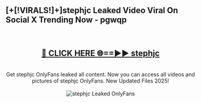 <h2>[+[!VIRALS!]+]stephjc Leaked Video Viral On Social X Trending Now - pgwqp</h2>
<br>
<div align="center">
<h2><a href="https://libra.edu.pl?stephjc" rel="nofollow">🔴 CLICK HERE 🌐==►► stephjc</a></h2>
<br>
Get stephjc OnlyFans leaked all content. Now you can access all videos and pictures of stephjc OnlyFans. New Updated Files 2025!
<br>
<br>
<a href="https://libra.edu.pl?stephjc" rel="nofollow" data-target="animated-image.originalLink"><img src="https://i.ibb.co.com/WyWwxjT/player-gif2.gif" alt="stephjc Leaked OnlyFans" style="max-width: 100%; display: inline-block;" data-target="animated-image.originalImage"></a>
</div>
<br>
